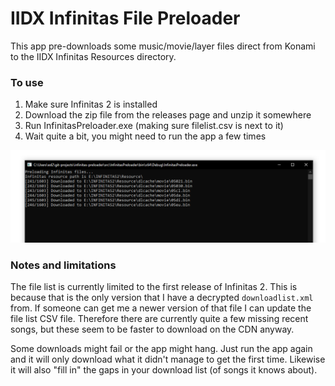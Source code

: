 # IIDX Infinitas File Preloader

This app pre-downloads some music/movie/layer files direct from Konami to the IIDX Infinitas Resources directory.

### To use

1. Make sure Infinitas 2 is installed
2. Download the zip file from the releases page and unzip it somewhere
3. Run InfinitasPreloader.exe (making sure filelist.csv is next to it)
4. Wait quite a bit, you might need to run the app a few times

![Screenshot](docs/screenshot1.png)

### Notes and limitations

The file list is currently limited to the first release of Infinitas 2. This is because that is the only version that I have a decrypted ```downloadlist.xml``` from. If someone can get me a newer version of that file I can update the file list CSV file. Therefore there are currently quite a few missing recent songs, but these seem to be faster to download on the CDN anyway.

Some downloads might fail or the app might hang. Just run the app again and it will only download what it didn't manage to get the first time. Likewise it will also "fill in" the gaps in your download list (of songs it knows about).
